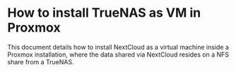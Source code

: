 # How to install TrueNAS as VM in Proxmox

This document details how to install NextCloud as a virtual machine inside a Proxmox installation, where the data shared via NextCloud resides on a NFS share from a TrueNAS.